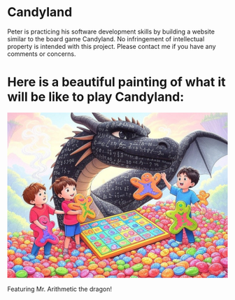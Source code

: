 # Candyland

Peter is practicing his software development skills by building a website similar to the board game Candyland. No infringement of intellectual property is intended with this project. Please contact me if you have any comments or concerns.

# Here is a beautiful painting of what it will be like to play Candyland:

![Alt text](images/arithmetic-candyland.jpeg)

Featuring Mr. Arithmetic the dragon!
